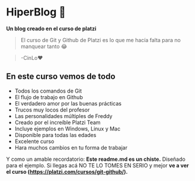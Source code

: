 # HiperBlog 💚
**Un blog creado en el curso de platzi**

>El curso de Git y Github de Platzi es lo que me hacía falta para no manquear tanto 😂

>-CinLo❤

## En este curso vemos de todo

- Todos los comandos de Git
- El flujo de trabajo en Github
- El verdadero amor por las buenas prácticas
- Trucos muy locos del profesor
- Las personalidades múltiples de Freddy
- Creado por el increíble Platzi Team
- Incluye ejemplos en Windows, Linux y Mac
- Disponible para todas las edades
- Excelente curso
- Hara muchos cambios en tu forma de trabajar


Y como un amable recordatorio: **Este readme.md es un chiste.** Diseñado para el ejemplo. Si llegas acá NO TE LO TOMES EN SERIO y mejor **ve a ver el curso (https://platzi.com/cursos/git-github/).**
